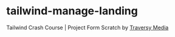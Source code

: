 # tailwind-manage-landing
Tailwind Crash Course | Project Form Scratch by [Traversy Media](https://www.youtube.com/watch?v=dFgzHOX84xQ)
